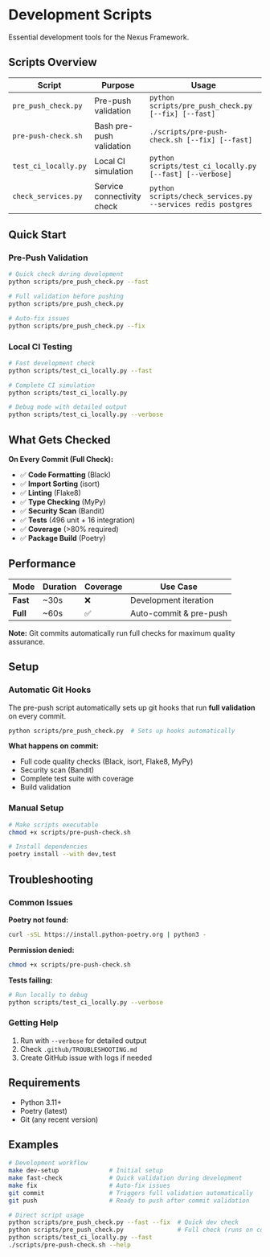 # Development Scripts

Essential development tools for the Nexus Framework.

## Scripts Overview

| Script               | Purpose                    | Usage                                                        |
| -------------------- | -------------------------- | ------------------------------------------------------------ |
| `pre_push_check.py`  | Pre-push validation        | `python scripts/pre_push_check.py [--fix] [--fast]`          |
| `pre-push-check.sh`  | Bash pre-push validation   | `./scripts/pre-push-check.sh [--fix] [--fast]`               |
| `test_ci_locally.py` | Local CI simulation        | `python scripts/test_ci_locally.py [--fast] [--verbose]`     |
| `check_services.py`  | Service connectivity check | `python scripts/check_services.py --services redis postgres` |

## Quick Start

### Pre-Push Validation

```bash
# Quick check during development
python scripts/pre_push_check.py --fast

# Full validation before pushing
python scripts/pre_push_check.py

# Auto-fix issues
python scripts/pre_push_check.py --fix
```

### Local CI Testing

```bash
# Fast development check
python scripts/test_ci_locally.py --fast

# Complete CI simulation
python scripts/test_ci_locally.py

# Debug mode with detailed output
python scripts/test_ci_locally.py --verbose
```

## What Gets Checked

**On Every Commit (Full Check):**

- ✅ **Code Formatting** (Black)
- ✅ **Import Sorting** (isort)
- ✅ **Linting** (Flake8)
- ✅ **Type Checking** (MyPy)
- ✅ **Security Scan** (Bandit)
- ✅ **Tests** (496 unit + 16 integration)
- ✅ **Coverage** (>80% required)
- ✅ **Package Build** (Poetry)

## Performance

| Mode     | Duration | Coverage | Use Case               |
| -------- | -------- | -------- | ---------------------- |
| **Fast** | ~30s     | ❌       | Development iteration  |
| **Full** | ~60s     | ✅       | Auto-commit & pre-push |

**Note:** Git commits automatically run full checks for maximum quality assurance.

## Setup

### Automatic Git Hooks

The pre-push script automatically sets up git hooks that run **full validation** on every commit.

```bash
python scripts/pre_push_check.py  # Sets up hooks automatically
```

**What happens on commit:**

- Full code quality checks (Black, isort, Flake8, MyPy)
- Security scan (Bandit)
- Complete test suite with coverage
- Build validation

### Manual Setup

```bash
# Make scripts executable
chmod +x scripts/pre-push-check.sh

# Install dependencies
poetry install --with dev,test
```

## Troubleshooting

### Common Issues

**Poetry not found:**

```bash
curl -sSL https://install.python-poetry.org | python3 -
```

**Permission denied:**

```bash
chmod +x scripts/pre-push-check.sh
```

**Tests failing:**

```bash
# Run locally to debug
python scripts/test_ci_locally.py --verbose
```

### Getting Help

1. Run with `--verbose` for detailed output
2. Check `.github/TROUBLESHOOTING.md`
3. Create GitHub issue with logs if needed

## Requirements

- Python 3.11+
- Poetry (latest)
- Git (any recent version)

## Examples

```bash
# Development workflow
make dev-setup              # Initial setup
make fast-check             # Quick validation during development
make fix                    # Auto-fix issues
git commit                  # Triggers full validation automatically
git push                    # Ready to push after commit validation

# Direct script usage
python scripts/pre_push_check.py --fast --fix  # Quick dev check
python scripts/pre_push_check.py               # Full check (runs on commit)
python scripts/test_ci_locally.py --fast
./scripts/pre-push-check.sh --help
```
